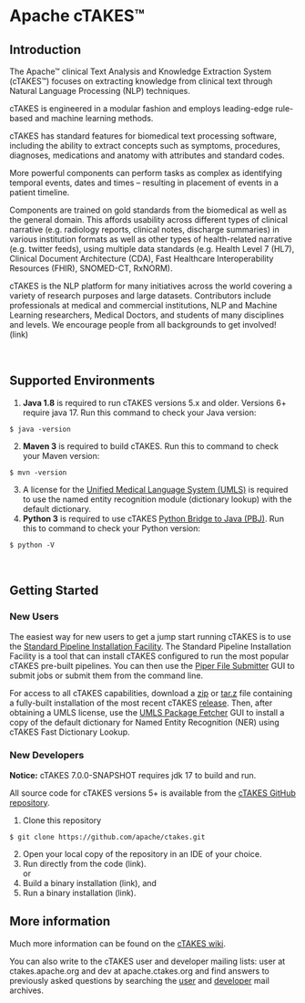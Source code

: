 # Apache cTAKES™

## Introduction


The Apache™ clinical Text Analysis and Knowledge Extraction System (cTAKES™) focuses on extracting knowledge
from clinical text through Natural Language Processing (NLP) techniques.

cTAKES is engineered in a modular fashion and employs leading-edge rule-based and machine learning methods.

cTAKES has standard features for biomedical text processing software,
including the ability to extract concepts such as symptoms, procedures, diagnoses, medications and anatomy
with attributes and standard codes.

More powerful components can perform tasks as complex as identifying temporal events,
dates and times – resulting in placement of events in a patient timeline.

Components are trained on gold standards from the biomedical as well as the general domain.
This affords usability across different types of clinical narrative (e.g. radiology reports,
clinical notes, discharge summaries) in various institution formats as well as other types of
health-related narrative (e.g. twitter feeds), using multiple data standards (e.g. Health Level 7 (HL7),
Clinical Document Architecture (CDA), Fast Healthcare Interoperability Resources (FHIR), SNOMED-CT, RxNORM).

cTAKES is the NLP platform for many initiatives across the world covering a variety of research purposes
and large datasets.
Contributors include professionals at medical and commercial institutions, NLP and Machine Learning researchers,
Medical Doctors, and students of many disciplines and levels.
We encourage people from all backgrounds to get involved! (link)


<br>

## Supported Environments
1. **Java 1.8** is required to run cTAKES versions 5.x and older. Versions 6+ require java 17.  Run this command to check your Java version:
```
$ java -version
```
2. **Maven 3** is required to build cTAKES. Run this to command to check your Maven version:
```
$ mvn -version
```
3. A license for the [Unified Medical Language System (UMLS)](https://www.nlm.nih.gov/research/umls/index.html)
   is required to use the named entity recognition module (dictionary lookup) with the default dictionary.
4. **Python 3** is required to use cTAKES [Python Bridge to Java (PBJ)](https://github.com/apache/ctakes/wiki/pbj_intro). 
Run this to command to check your Python version:
```
$ python -V
```


<br/>


## Getting Started

### New Users

The easiest way for new users to get a jump start running cTAKES is to use the [Standard Pipeline Installation Facility](artifacts).
The Standard Pipeline Installation Facility is a tool that can install cTAKES configured to run the most popular cTAKES pre-built pipelines. 
You can then use the [Piper File Submitter](https://github.com/apache/ctakes/wiki/Piper+File+Submitter) GUI to submit jobs or submit them from the command line.

For access to all cTAKES capabilities, download a [zip]() or [tar.z]() file containing a fully-built installation of the most recent cTAKES [release](https://github.com/apache/ctakes/releases).
Then, after obtaining a UMLS license, use the [UMLS Package Fetcher](https://github.com/apache/ctakes/wiki/cTAKES+UMLS+Package+Fetcher) GUI to install a copy of the 
default dictionary for Named Entity Recognition (NER) using cTAKES Fast Dictionary Lookup.

### New Developers

__Notice:__ cTAKES 7.0.0-SNAPSHOT requires jdk 17 to build and run.

All source code for cTAKES versions 5+ is available from the [cTAKES GitHub repository](https://github.com/apache/ctakes).
1. Clone this repository
```
$ git clone https://github.com/apache/ctakes.git
```
2. Open your local copy of the repository in an IDE of your choice.
3. Run directly from the code (link).  
   or
4. Build a binary installation (link), and
5. Run a binary installation (link). 


## More information

Much more information can be found on the [cTAKES wiki](https://github.com/apache/ctakes/wiki).

You can also write to the cTAKES user and developer mailing lists: user at ctakes.apache.org and dev at apache.ctakes.org
and find answers to previously asked questions by searching the [user](https://lists.apache.org/list.html?user@ctakes.apache.org)
and [developer](https://lists.apache.org/list.html?dev@ctakes.apache.org) mail archives.
